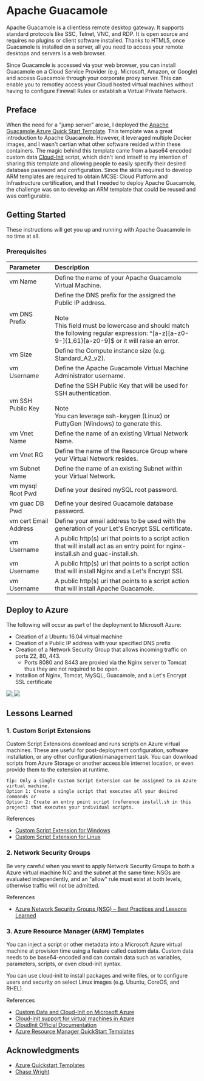 # Apache Guacamole

Apache Guacamole is a clientless remote desktop gateway. It supports standard protocols like SSC, Telnet, VNC, and RDP. It is open source and requires no plugins or client software installed. Thanks to HTML5, once Guacamole is installed on a server, all you need to access your remote desktops and servers is a web browser.

Since Guacamole is accessed via your web browser, you can install Guacamole on a Cloud Service Provider (e.g. Microsoft, Amazon, or Google) and access Guacamole through your corporate proxy server. This can enable you to remotley access your Cloud hosted virtual machines without having to configure Firewall Rules or establish a Virtual Private Network.

## Preface

When the need for a "jump server" arose, I deployed the <a href="https://github.com/Azure/azure-quickstart-templates/tree/master/guacamole-rdp-vnc-gateway-existing-vnet">Apache Guacamole Azure Quick Start Template</a>. This template was a great introduction to Apache Guacamole. However, it leveraged multiple Docker images, and I wasn't certian what other software resided within these containers. The magic behind this template came from a base64 encoded custom data <a href="https://docs.microsoft.com/en-us/azure/virtual-machines/linux/using-cloud-init">Cloud-Init</a> script, which didn't lend intself to my intention of sharing this template and allowing people to easily specify their desired database password and configuration. Since the skills required to develop ARM templates are required to obtain MCSE: Cloud Platform and Infrastructure certification, and that I needed to deploy Apache Guacamole, the challenge was on to develop an ARM template that could be reused and was configurable.

## Getting Started

These instructions will get you up and running with Apache Guacamole in no time at all.

### Prerequisites

| Parameter                 | Description  |
| :-------------------------|:-------------|
| vm Name                   | Define the name of your Apache Guacamole Virtual Machine. |
| vm DNS Prefix             | Define the DNS prefix for the assigned the Public IP address. </br></br>Note</br> This field must be lowercase and should match the following regular expression: ^[a-z][a-z0-9-]{1,61}[a-z0-9]$ or it will raise an error. |
| vm Size                   | Define the Compute instance size (e.g. Standard_A2_v2). |
| vm Username               | Define the Apache Guacamole Virtual Machine Administrator username.|
| vm SSH Public Key         | Define the SSH Public Key that will be used for SSH authentication.</br></br>Note</br> You can leverage ssh-keygen (Linux) or PuttyGen (Windows) to generate this.|
| vm Vnet Name              | Define the name of an existing Virtual Network Name.|
| vm Vnet RG                | Define the name of the Resource Group where your Virtual Network resides.|
| vm Subnet Name            | Define the name of an existing Subnet within your Virtual Network.|
| vm mysql Root Pwd         | Define your desired mySQL root password.|
| vm guac DB Pwd            | Define your desired Guacamole database password.|
| vm cert Email Address     | Define your email address to be used with the generation of your Let's Encrypt SSL certificate.|
| vm Username               | A public http(s) uri that points to a script action that will install act as an entry point for nginx-install.sh and guac-install.sh.|
| vm Username               | A public http(s) uri that points to a script action that will install Nginx and a Let's Encrypt SSL|
| vm Username               | A public http(s) uri that points to a script action that will install Apache Guacamole.|

## Deploy to Azure

The following will occur as part of the deployment to Microsoft Azure:
* Creation of a Ubuntu 16.04 virtual machine
* Creation of a Public IP address with your specified DNS prefix
* Creation of a Network Security Group that allows incoming traffic on ports 22, 80, 443.
  * Ports 8080 and 8443 are proxied via the Nginx server to Tomcat thus they are not required to be open.
* Installion of Nginx, Tomcat, MySQL, Guacamole, and a Let's Encrypt SSL certificate

<a href="https://portal.azure.com/#create/Microsoft.Template/uri/https%3A%2F%2Fraw.githubusercontent.com%2Fbigredthelogger%2Fguacamole%2Fmaster%2Fazuredeploy.json" target="_blank">
    <img src="http://azuredeploy.net/deploybutton.png"/>
</a>
<a href="http://armviz.io/#/?load=https%3A%2F%2Fraw.githubusercontent.com%2Fbigredthelogger%2Fguacamole%2Fmaster%2Fazuredeploy.json" target="_blank">
    <img src="http://armviz.io/visualizebutton.png"/>
</a>

## Lessons Learned

### 1. Custom Script Extensions 

Custom Script Extensions download and runs scripts on Azure virtual machines. These are useful for post-deployment configuration, software installation, or any other configuration/management task. You can download scripts from Azure Storage or another accessible internet location, or even provide them to the extension at runtime.
```
Tip: Only a single Custom Script Extension can be assigned to an Azure virtual machine.
Option 1: Create a single script that executes all your desired commands or
Option 2: Create an entry point script (reference install.sh in this project) that executes your individual scripts.
```
References
* <a href="https://docs.microsoft.com/en-us/azure/virtual-machines/windows/extensions-customscript">Custom Script Extension for Windows</a>
* <a href="https://docs.microsoft.com/en-us/azure/virtual-machines/linux/extensions-customscript">Custom Script Extension for Linux</a>

### 2. Network Security Groups

Be very careful when you want to apply Network Security Groups to both a Azure virtual machine NIC and the subnet at the same time: NSGs are evaluated independently, and an "allow" rule must exist at both levels, otherwise traffic will not be admitted.

References
* <a href="https://blogs.msdn.microsoft.com/igorpag/2016/05/14/azure-network-security-groups-nsg-best-practices-and-lessons-learned/">Azure Network Security Groups (NSG) – Best Practices and Lessons Learned</a>

### 3. Azure Resource Manager (ARM) Templates

You can inject a script or other metadata into a Microsoft Azure virtual machine at provision time using a feature called custom data. Custom data needs to be base64-encoded and can contain data such as variables, parameters, scripts, or even cloud-init syntax.

You can use cloud-init to install packages and write files, or to configure users and security on select Linux images (e.g. Ubuntu, CoreOS, and RHEL).

References
* <a href="https://azure.microsoft.com/en-us/blog/custom-data-and-cloud-init-on-windows-azure/">Custom Data and Cloud-Init on Microsoft Azure</a>
* <a href="https://docs.microsoft.com/en-us/azure/virtual-machines/linux/using-cloud-init">Cloud-init support for virtual machines in Azure</a>
* <a href="https://help.ubuntu.com/community/CloudInit">CloudInit Official Documentation</a>
* <a href="https://github.com/Azure/azure-quickstart-templates/blob/master/1-CONTRIBUTION-GUIDE/best-practices.md">Azure Resource Manager QuickStart Templates</a>

## Acknowledgments

* <a href="https://github.com/Azure/azure-quickstart-templates/tree/master/guacamole-rdp-vnc-gateway-existing-vnet">Azure Quickstart Templates</a>
* <a href="https://github.com/MysticRyuujin/guac-install">Chase Wright</a>
